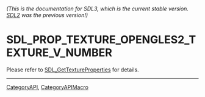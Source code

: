 ###### (This is the documentation for SDL3, which is the current stable version. [SDL2](https://wiki.libsdl.org/SDL2/) was the previous version!)
# SDL_PROP_TEXTURE_OPENGLES2_TEXTURE_V_NUMBER

Please refer to [SDL_GetTextureProperties](SDL_GetTextureProperties) for details.

----
[CategoryAPI](CategoryAPI), [CategoryAPIMacro](CategoryAPIMacro)

